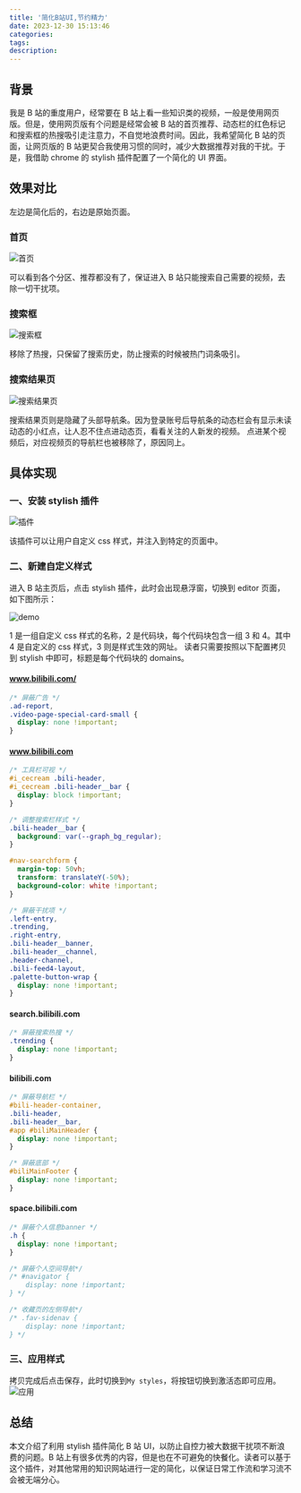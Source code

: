 ```yaml
---
title: '简化B站UI,节约精力'
date: 2023-12-30 15:13:46
categories:
tags:
description:
---
```


## 背景

我是 B 站的重度用户，经常要在 B 站上看一些知识类的视频，一般是使用网页版。但是，使用网页版有个问题是经常会被 B 站的首页推荐、动态栏的红色标记和搜索框的热搜吸引走注意力，不自觉地浪费时间。因此，我希望简化 B 站的页面，让网页版的 B 站更契合我使用习惯的同时，减少大数据推荐对我的干扰。于是，我借助 chrome 的 stylish 插件配置了一个简化的 UI 界面。

## 效果对比

左边是简化后的，右边是原始页面。

### 首页

![首页](1.png)

可以看到各个分区、推荐都没有了，保证进入 B 站只能搜索自己需要的视频，去除一切干扰项。

### 搜索框

![搜索框](2.png)

移除了热搜，只保留了搜索历史，防止搜索的时候被热门词条吸引。

### 搜索结果页

![搜索结果页](3.png)

搜索结果页则是隐藏了头部导航条。因为登录账号后导航条的动态栏会有显示未读动态的小红点，让人忍不住点进动态页，看看关注的人新发的视频。
点进某个视频后，对应视频页的导航栏也被移除了，原因同上。

## 具体实现

### 一、安装 stylish 插件

![插件](4.png)

该插件可以让用户自定义 css 样式，并注入到特定的页面中。

### 二、新建自定义样式

进入 B 站主页后，点击 stylish 插件，此时会出现悬浮窗，切换到 editor 页面，如下图所示：

![demo](5.png)

1 是一组自定义 css 样式的名称，2 是代码块，每个代码块包含一组 3 和 4。其中 4 是自定义的 css 样式，3 则是样式生效的网址。
读者只需要按照以下配置拷贝到 stylish 中即可，标题是每个代码块的 domains。

#### www.bilibili.com/

```css
/* 屏蔽广告 */
.ad-report,
.video-page-special-card-small {
  display: none !important;
}
```

#### www.bilibili.com

```css
/* 工具栏可视 */
#i_cecream .bili-header,
#i_cecream .bili-header__bar {
  display: block !important;
}

/* 调整搜索栏样式 */
.bili-header__bar {
  background: var(--graph_bg_regular);
}

#nav-searchform {
  margin-top: 50vh;
  transform: translateY(-50%);
  background-color: white !important;
}

/* 屏蔽干扰项 */
.left-entry,
.trending,
.right-entry,
.bili-header__banner,
.bili-header__channel,
.header-channel,
.bili-feed4-layout,
.palette-button-wrap {
  display: none !important;
}
```

#### search.bilibili.com

```css
/* 屏蔽搜索热搜 */
.trending {
  display: none !important;
}
```

#### bilibili.com

```css
/* 屏蔽导航栏 */
#bili-header-container,
.bili-header,
.bili-header__bar,
#app #biliMainHeader {
  display: none !important;
}

/* 屏蔽底部 */
#biliMainFooter {
  display: none !important;
}
```

#### space.bilibili.com

```css
/* 屏蔽个人信息banner */
.h {
  display: none !important;
}

/* 屏蔽个人空间导航*/
/* #navigator {
	display: none !important;
} */

/* 收藏页的左侧导航*/
/* .fav-sidenav {
	display: none !important;
} */
```

### 三、应用样式

拷贝完成后点击保存，此时切换到`My styles`，将按钮切换到激活态即可应用。
![应用](6.png)

## 总结

本文介绍了利用 stylish 插件简化 B 站 UI，以防止自控力被大数据干扰项不断浪费的问题。B 站上有很多优秀的内容，但是也在不可避免的快餐化。读者可以基于这个插件，对其他常用的知识网站进行一定的简化，以保证日常工作流和学习流不会被无端分心。
